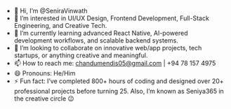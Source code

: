 - 👋 Hi, I’m @SeniraVinwath
- 👀 I’m interested in UI/UX Design, Frontend Development, Full-Stack Engineering, and Creative Tech.
- 🌱 I’m currently learning advanced React Native, AI-powered development workflows, and scalable backend systems.
- 💞️ I’m looking to collaborate on innovative web/app projects, tech startups, or anything creative and meaningful.
- 📫 How to reach me: chandumendis05@gmail.com | +94 78 157 4975
- 😄 Pronouns: He/Him
- ⚡ Fun fact: I’ve completed 800+ hours of coding and designed over 20+ professional projects before turning 25. Also, I’m known as Seniya365 in the creative circle 😉

